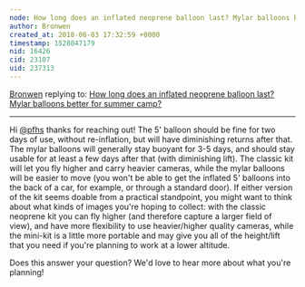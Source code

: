 ```yaml
---
node: How long does an inflated neoprene balloon last? Mylar balloons better for summer camp?
author: Bronwen
created_at: 2018-06-03 17:32:59 +0000
timestamp: 1528047179
nid: 16426
cid: 23107
uid: 237313
---
```




[Bronwen](../profile/Bronwen) replying to: [How long does an inflated neoprene balloon last? Mylar balloons better for summer camp?](../notes/pfhs/06-03-2018/how-long-does-an-inflated-neoprene-balloon-last-mylar-balloons-better-for-summer-camp)

----
Hi [@pfhs](/profile/pfhs) thanks for reaching out! The 5' balloon should be fine for two days of use, without re-inflation, but will have diminishing returns after that. The mylar balloons will generally stay buoyant for 3-5 days, and should stay usable for at least a few days after that (with diminishing lift). The classic kit will let you fly higher and carry heavier cameras, while the mylar balloons will be easier to move (you won't be able to get the inflated 5' balloons into the back of a car, for example, or through a standard door). If either version of the kit seems doable from a practical standpoint, you might want to think about what kinds of images you're hoping to collect: with the classic neoprene kit you can fly higher (and therefore capture a larger field of view), and have more flexibility to use heavier/higher quality cameras, while the mini-kit is a little more portable and may give you all of the height/lift that you need if you're planning to work at a lower altitude.  

Does this answer your question? We'd love to hear more about what you're planning!